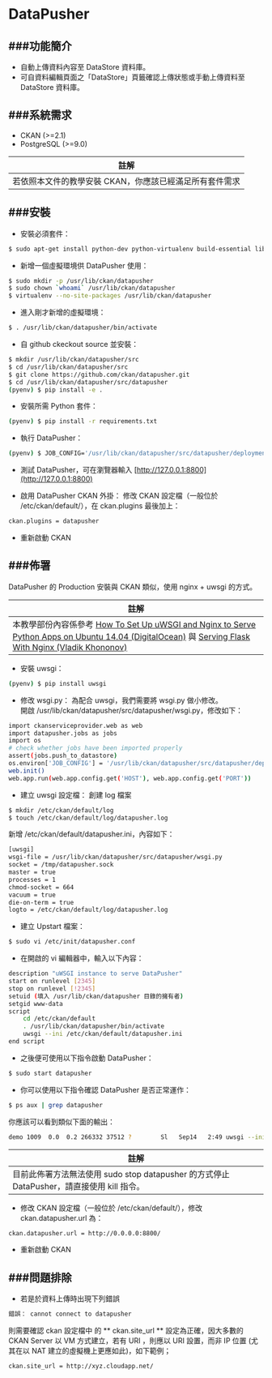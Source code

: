 # DataPusher

<script type="text/javascript" src="gitbook/app.js"></script>
<script type="text/javascript" src="js/general.js"></script>

###功能簡介
---
* 自動上傳資料內容至 DataStore 資料庫。
* 可自資料編輯頁面之「DataStore」頁籤確認上傳狀態或手動上傳資料至 DataStore 資料庫。

###系統需求
---
* CKAN (>=2.1)
* PostgreSQL (>=9.0)

| 註解 |
| -- |
| 若依照本文件的教學安裝 CKAN，你應該已經滿足所有套件需求 |

###安裝
---
* 安裝必須套件：
```Bash
$ sudo apt-get install python-dev python-virtualenv build-essential libxslt1-dev libxml2-dev git
```

* 新增一個虛擬環境供 DataPusher 使用：
```Bash
$ sudo mkdir -p /usr/lib/ckan/datapusher
$ sudo chown `whoami` /usr/lib/ckan/datapusher
$ virtualenv --no-site-packages /usr/lib/ckan/datapusher
```

* 進入剛才新增的虛擬環境：
```Bash
$ . /usr/lib/ckan/datapusher/bin/activate
```

* 自 github ckeckout source 並安裝：
```Bash
$ mkdir /usr/lib/ckan/datapusher/src
$ cd /usr/lib/ckan/datapusher/src
$ git clone https://github.com/ckan/datapusher.git
$ cd /usr/lib/ckan/datapusher/src/datapusher
(pyenv) $ pip install -e .
```

* 安裝所需 Python 套件：
```Bash
(pyenv) $ pip install -r requirements.txt
```

* 執行 DataPusher：
```Bash
(pyenv) $ JOB_CONFIG='/usr/lib/ckan/datapusher/src/datapusher/deployment/datapusher_settings.py' python wsgi.py
```

* 測試 DataPusher，可在瀏覽器輸入 [http://127.0.0.1:8800](http://127.0.0.1:8800)

* 啟用 DataPusher CKAN 外掛：
修改 CKAN 設定檔（一般位於 /etc/ckan/default/），在 ckan.plugins 最後加上：
```Bash
ckan.plugins = datapusher
```

* 重新啟動 CKAN

###佈署
---
DataPusher 的 Production 安裝與 CKAN 類似，使用 nginx + uwsgi 的方式。

| 註解 |
| -- |
| 本教學部份內容係參考 [How To Set Up uWSGI and Nginx to Serve Python Apps on Ubuntu 14.04 (DigitalOcean)](https://www.digitalocean.com/community/tutorials/how-to-set-up-uwsgi-and-nginx-to-serve-python-apps-on-ubuntu-14-04) 與 [Serving Flask With Nginx (Vladik Khononov)](http://vladikk.com/2013/09/12/serving-flask-with-nginx-on-ubuntu/) |

* 安裝 uwsgi：
```Bash
(pyenv) $ pip install uwsgi
```

* 修改 wsgi.py：
為配合 uwsgi，我們需要將 wsgi.py 做小修改。<br>
開啟 /usr/lib/ckan/datapusher/src/datapusher/wsgi.py，修改如下：
```Bash
import ckanserviceprovider.web as web
import datapusher.jobs as jobs
import os
# check whether jobs have been imported properly
assert(jobs.push_to_datastore)
os.environ['JOB_CONFIG'] = '/usr/lib/ckan/datapusher/src/datapusher/deployment/datapusher_settings.py'
web.init()
web.app.run(web.app.config.get('HOST'), web.app.config.get('PORT'))
```

* 建立 uwsgi 設定檔：
創建 log 檔案
```Bash
$ mkdir /etc/ckan/default/log
$ touch /etc/ckan/default/log/datapusher.log
```
新增 /etc/ckan/default/datapusher.ini，內容如下：
```Bash
[uwsgi]
wsgi-file = /usr/lib/ckan/datapusher/src/datapusher/wsgi.py
socket = /tmp/datapusher.sock
master = true
processes = 1
chmod-socket = 664
vacuum = true
die-on-term = true
logto = /etc/ckan/default/log/datapusher.log
```

* 建立 Upstart 檔案：
```Bash
$ sudo vi /etc/init/datapusher.conf
```

* 在開啟的 vi 編輯器中，輸入以下內容：
```Bash
description "uWSGI instance to serve DataPusher"
start on runlevel [2345]
stop on runlevel [!2345]
setuid (填入 /usr/lib/ckan/datapusher 目錄的擁有者)
setgid www-data
script
    cd /etc/ckan/default
    . /usr/lib/ckan/datapusher/bin/activate
    uwsgi --ini /etc/ckan/default/datapusher.ini
end script
```

* 之後便可使用以下指令啟動 DataPusher：
```Bash
$ sudo start datapusher
```

* 你可以使用以下指令確認 DataPusher 是否正常運作：
```Bash
$ ps aux | grep datapusher
```
你應該可以看到類似下面的輸出：
```Bash
demo 1009  0.0  0.2 266332 37512 ?        Sl   Sep14   2:49 uwsgi --ini /etc/ckan/default/datapusher.ini
```

| 註解 |
| -- |
| 目前此佈署方法無法使用 sudo stop datapusher 的方式停止 DataPusher，請直接使用 kill 指令。 |

* 修改 CKAN 設定檔（一般位於 /etc/ckan/default/），修改 ckan.datapusher.url 為：
```Bash
ckan.datapusher.url = http://0.0.0.0:8800/
```

* 重新啟動 CKAN

###問題排除
---
* 若是於資料上傳時出現下列錯誤

```Html
錯誤： cannot connect to datapusher
```

則需要確認 ckan 設定檔中  的 ** ckan.site_url ** 設定為正確，因大多數的 CKAN Server 以 VM 方式建立，若有 URI ，則應以 URI 設置，而非 IP 位置 (尤其在以 NAT 建立的虛擬機上更應如此)，如下範例；

```Bash
ckan.site_url = http://xyz.cloudapp.net/
```




